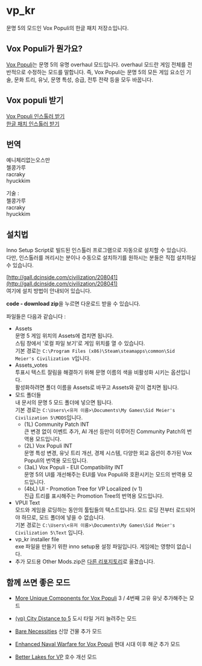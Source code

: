 # vp_kr
문명 5의 모드인 Vox Populi의 한글 패치 저장소입니다.

## Vox Populi가 뭔가요?
[Vox Populi](https://forums.civfanatics.com/forums/community-patch-project.497/)는 문명 5의 유명 overhaul 모드입니다.
overhaul 모드란 게임 전체를 전반적으로 수정하는 모드를 말합니다.
즉, Vox Populi는 문명 5의 모든 게임 요소인 기술, 문화 트리, 유닛, 문명 특성, 승급, 전투 전략 등을 모두 바꿉니다.

## Vox populi 받기
[Vox Populi 인스톨러 받기](https://github.com/LoneGazebo/Community-Patch-DLL/releases/download/Release-3.5.4/Vox.Populi.3.5.4.exe)  
[한글 패치 인스톨러 받기](https://github.com/hyuckkim/vp_kr/releases/download/v3.5.4/Vox.Populi.INT.3.5.4.exe)  

## 번역
예니체리없는오스만  
첼콩가루  
racraky  
hyuckkim  

기술 :  
첼콩가루  
racraky  
hyuckkim  

## 설치법 

Inno Setup Script로 빌드된 인스톨러 프로그램으로 자동으로 설치할 수 있습니다.  
다만, 인스톨러를 꺼리시는 분이나 수동으로 설치하기를 원하시는 분들은 직접 설치하실 수 있습니다.

[http://gall.dcinside.com/civilization/208041](http://gall.dcinside.com/civilization/208041)  
여기에 설치 방법이 안내되어 있습니다.  

**code - download zip**을 누르면 다운로드 받을 수 있습니다.

파일들은 다음과 같습니다 : 
 - Assets  
문명 5 게임 위치의 Assets에 겹치면 됩니다.  
스팀 창에서 '로컬 파일 보기'로 게임 위치를 열 수 있습니다.  
기본 경로는 `C:\Program Files (x86)\Steam\steamapps\common\Sid Meier's Civilization V`입니다.
 - Assets_votes  
 투표시 텍스트 잘림을 해결하기 위해 문명 이름의 색을 비활성화 시키는 옵션입니다.  
 활성화하려면 폴더 이름을 Assets로 바꾸고 Assets와 같이 겹치면 됩니다.  
 - 모드 폴더들  
내 문서의 문명 5 모드 폴더에 넣으면 됩니다.  
기본 경로는 `C:\Users\<유저 이름>\Documents\My Games\Sid Meier's Civilization 5\MODS`입니다.
   - (1L) Community Patch INT  
큰 변경 없이 이벤트 추가, AI 개선 등만이 이루어진 Community Patch의 번역용 모드입니다.
   - (2L) Vox Populi INT  
문명 특성 변경, 유닛 트리 개선, 경제 시스템, 다양한 외교 옵션이 추가된 Vox Populi의 번역용 모드입니다.
   - (3aL) Vox Populi - EUI Compatibility INT  
문명 5의 UI를 개선해주는 EUI를 Vox Populi와 호환시키는 모드의 번역용 모드입니다.
   - (4bL) UI - Promotion Tree for VP Localized (v 1)  
진급 트리를 표시해주는 Promotion Tree의 번역용 모드입니다.  
 - VPUI Text  
모드와 게임을 로딩하는 동안의 툴팁들의 텍스트입니다. 모드 로딩 전부터 로드되어야 하므로, 모드 폴더에 넣을 수 없습니다.  
기본 경로는 `C:\Users\<유저 이름>\Documents\My Games\Sid Meier's Civilization 5\Text` 입니다.
 - vp_kr installer file  
exe 파일을 만들기 위한 inno setup용 설정 파일입니다. 게임에는 영향이 없습니다.  
 - 추가 모드용 Other Mods.zip은 [다른 리포지토리](https://github.com/hyuckkim/vp_modmods_kr)로 옮겼습니다.
## 함께 쓰면 좋은 모드
 - [More Unique Components for Vox Populi](http://gall.dcinside.com/civilization/261234) 3 / 4번째 고유 유닛 추가해주는 모드  
 - [(vp) City Distance to 5](https://steamcommunity.com/sharedfiles/filedetails/?id=2304856716) 도시 타일 거리 늘려주는 모드  

 - [Bare Necessities](https://forums.civfanatics.com/threads/bare-necessities.645157/) 신앙 건물 추가 모드
 - [Enhanced Naval Warfare for Vox Populi](https://forums.civfanatics.com/resources/enhanced-naval-warfare-for-vox-populi.26569/) 현대 시대 이후 해군 추가 모드
 - [Better Lakes for VP](https://forums.civfanatics.com/threads/better-lakes-for-vp.662230/) 호수 개선 모드